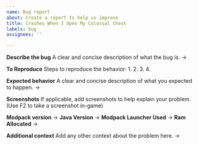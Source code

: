 ```yaml
---
name: Bug report
about: Create a report to help us improve
title: Crashes When I Open My Colossal Chest
labels: bug
assignees: ''

---
```


**Describe the bug**
A clear and concise description of what the bug is.
->

**To Reproduce**
Steps to reproduce the behavior:
1. 
2. 
3. 
4. 

**Expected behavior**
A clear and concise description of what you expected to happen.
->

**Screenshots**
If applicable, add screenshots to help explain your problem. (Use F2 to take a screenshot in-game)

**Modpack version**
->
**Java Version**
->
**Modpack Launcher Used**
->
**Ram Allocated**
->

**Additional context**
Add any other context about the problem here.
->
